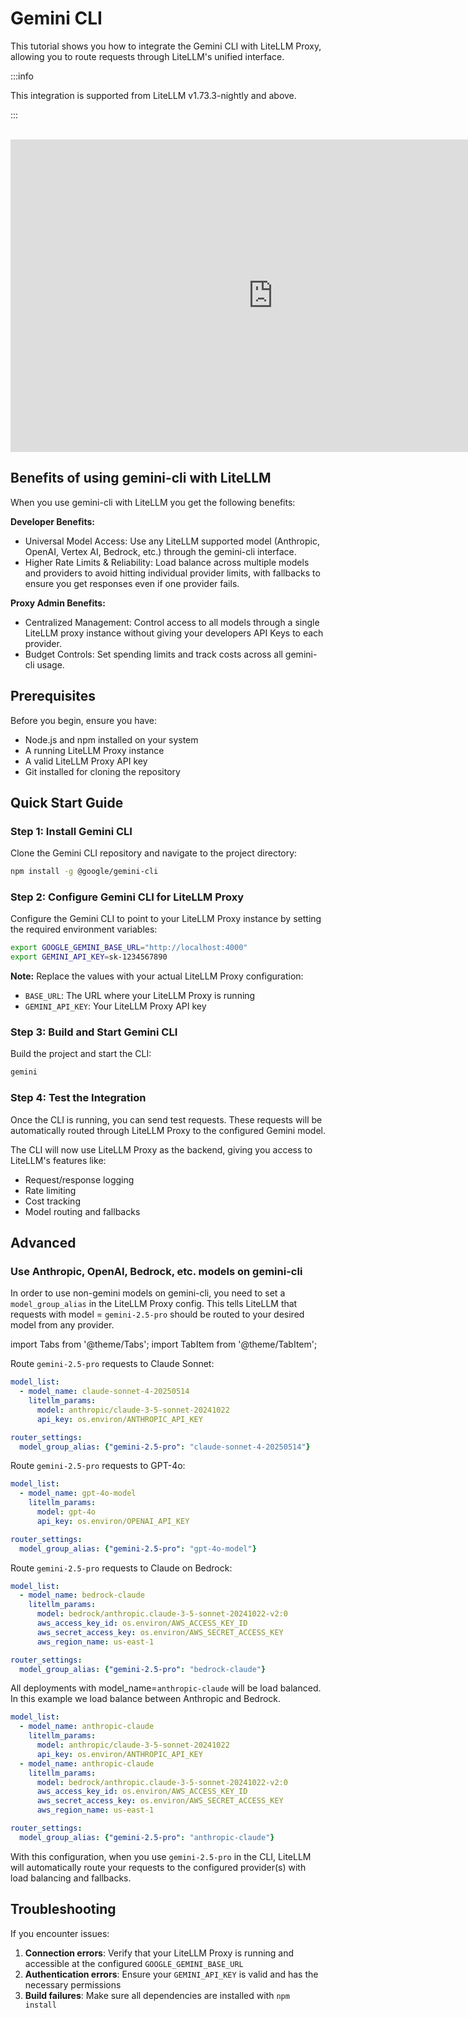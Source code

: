 # Gemini CLI

This tutorial shows you how to integrate the Gemini CLI with LiteLLM Proxy, allowing you to route requests through LiteLLM's unified interface.


:::info 

This integration is supported from LiteLLM v1.73.3-nightly and above.

:::

<br />

<iframe width="840" height="500" src="https://www.loom.com/embed/d5dadd811ae64c70b29a16ecd558d4ba" frameborder="0" webkitallowfullscreen mozallowfullscreen allowfullscreen></iframe>

## Benefits of using gemini-cli with LiteLLM

When you use gemini-cli with LiteLLM you get the following benefits:

**Developer Benefits:**
- Universal Model Access: Use any LiteLLM supported model (Anthropic, OpenAI, Vertex AI, Bedrock, etc.) through the gemini-cli interface.
- Higher Rate Limits & Reliability: Load balance across multiple models and providers to avoid hitting individual provider limits, with fallbacks to ensure you get responses even if one provider fails.

**Proxy Admin Benefits:**
- Centralized Management: Control access to all models through a single LiteLLM proxy instance without giving your developers API Keys to each provider.
- Budget Controls: Set spending limits and track costs across all gemini-cli usage.



## Prerequisites

Before you begin, ensure you have:
- Node.js and npm installed on your system
- A running LiteLLM Proxy instance
- A valid LiteLLM Proxy API key
- Git installed for cloning the repository

## Quick Start Guide

### Step 1: Install Gemini CLI

Clone the Gemini CLI repository and navigate to the project directory:

```bash
npm install -g @google/gemini-cli
```

### Step 2: Configure Gemini CLI for LiteLLM Proxy

Configure the Gemini CLI to point to your LiteLLM Proxy instance by setting the required environment variables:

```bash
export GOOGLE_GEMINI_BASE_URL="http://localhost:4000"
export GEMINI_API_KEY=sk-1234567890
```

**Note:** Replace the values with your actual LiteLLM Proxy configuration:
- `BASE_URL`: The URL where your LiteLLM Proxy is running
- `GEMINI_API_KEY`: Your LiteLLM Proxy API key

### Step 3: Build and Start Gemini CLI

Build the project and start the CLI:

```bash
gemini
```

### Step 4: Test the Integration

Once the CLI is running, you can send test requests. These requests will be automatically routed through LiteLLM Proxy to the configured Gemini model.

The CLI will now use LiteLLM Proxy as the backend, giving you access to LiteLLM's features like:
- Request/response logging
- Rate limiting
- Cost tracking
- Model routing and fallbacks


## Advanced

### Use Anthropic, OpenAI, Bedrock, etc. models on gemini-cli

In order to use non-gemini models on gemini-cli, you need to set a `model_group_alias` in the LiteLLM Proxy config. This tells LiteLLM that requests with model = `gemini-2.5-pro` should be routed to your desired model from any provider.

import Tabs from '@theme/Tabs';
import TabItem from '@theme/TabItem';

<Tabs>
<TabItem value="anthropic" label="Anthropic">

Route `gemini-2.5-pro` requests to Claude Sonnet:

```yaml showLineNumbers title="proxy_config.yaml"
model_list:
  - model_name: claude-sonnet-4-20250514
    litellm_params:
      model: anthropic/claude-3-5-sonnet-20241022
      api_key: os.environ/ANTHROPIC_API_KEY

router_settings:
  model_group_alias: {"gemini-2.5-pro": "claude-sonnet-4-20250514"}
```

</TabItem>
<TabItem value="openai" label="OpenAI">

Route `gemini-2.5-pro` requests to GPT-4o:

```yaml showLineNumbers title="proxy_config.yaml"
model_list:
  - model_name: gpt-4o-model
    litellm_params:
      model: gpt-4o
      api_key: os.environ/OPENAI_API_KEY

router_settings:
  model_group_alias: {"gemini-2.5-pro": "gpt-4o-model"}
```

</TabItem>
<TabItem value="bedrock" label="Bedrock">

Route `gemini-2.5-pro` requests to Claude on Bedrock:

```yaml showLineNumbers title="proxy_config.yaml"
model_list:
  - model_name: bedrock-claude
    litellm_params:
      model: bedrock/anthropic.claude-3-5-sonnet-20241022-v2:0
      aws_access_key_id: os.environ/AWS_ACCESS_KEY_ID
      aws_secret_access_key: os.environ/AWS_SECRET_ACCESS_KEY
      aws_region_name: us-east-1

router_settings:
  model_group_alias: {"gemini-2.5-pro": "bedrock-claude"}
```

</TabItem>
<TabItem value="multi-provider" label="Multi-Provider Load Balancing">

All deployments with model_name=`anthropic-claude` will be load balanced. In this example we load balance between Anthropic and Bedrock.

```yaml showLineNumbers title="proxy_config.yaml"
model_list:
  - model_name: anthropic-claude
    litellm_params:
      model: anthropic/claude-3-5-sonnet-20241022
      api_key: os.environ/ANTHROPIC_API_KEY  
  - model_name: anthropic-claude
    litellm_params:
      model: bedrock/anthropic.claude-3-5-sonnet-20241022-v2:0
      aws_access_key_id: os.environ/AWS_ACCESS_KEY_ID
      aws_secret_access_key: os.environ/AWS_SECRET_ACCESS_KEY
      aws_region_name: us-east-1

router_settings:
  model_group_alias: {"gemini-2.5-pro": "anthropic-claude"}
```

</TabItem>
</Tabs>

With this configuration, when you use `gemini-2.5-pro` in the CLI, LiteLLM will automatically route your requests to the configured provider(s) with load balancing and fallbacks.







## Troubleshooting

If you encounter issues:

1. **Connection errors**: Verify that your LiteLLM Proxy is running and accessible at the configured `GOOGLE_GEMINI_BASE_URL`
2. **Authentication errors**: Ensure your `GEMINI_API_KEY` is valid and has the necessary permissions
3. **Build failures**: Make sure all dependencies are installed with `npm install`

